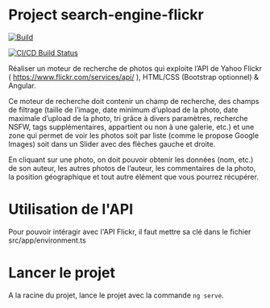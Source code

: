 # Project search-engine-flickr

[![Build](https://github.com/Projet-EPITA/search-engine-flickr-projet/actions/workflows/build.yml/badge.svg)](https://github.com/Projet-EPITA/search-engine-flickr-projet/actions/workflows/build.yml)

[![CI/CD Build Status](https://github.com/Projet-EPITA/search-engine-flickr-projet/workflows/build-test-deploy.yml/badge.svg)](https://github.com/Projet-EPITA/search-engine-flickr-projet/actions)



Réaliser un moteur de recherche de photos qui exploite l’API de Yahoo Flickr ( https://www.flickr.com/services/api/ ), HTML/CSS (Bootstrap optionnel) & Angular. 

Ce moteur de recherche doit contenir un champ de recherche, des champs de filtrage (taille de l’image, date minimum d’upload de la photo, date maximale d’upload de la photo, tri grâce à divers paramètres, recherche NSFW, tags supplémentaires, appartient ou non à une galerie, etc.) et une zone qui permet de voir les photos soit par liste (comme le propose Google Images) soit dans un Slider avec des flèches gauche et droite. 

En cliquant sur une photo, on doit pouvoir obtenir les données (nom, etc.) de son auteur, les autres photos de l’auteur, les commentaires de la photo, la position géographique et tout autre élément que vous pourrez récupérer.

# Utilisation de l'API

Pour pouvoir intéragir avec l'API Flickr, il faut mettre sa clé dans le fichier src/app/environment.ts

# Lancer le projet

A la racine du projet, lance le projet avec la commande `ng serve`.
